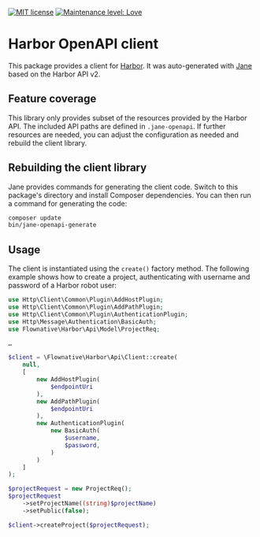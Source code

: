 [![MIT license](http://img.shields.io/badge/license-MIT-brightgreen.svg)](http://opensource.org/licenses/MIT)
[![Maintenance level: Love](https://img.shields.io/badge/maintenance-%E2%99%A1%E2%99%A1%E2%99%A1-ff69b4.svg)](https://www.flownative.com/en/products/open-source.html)

# Harbor OpenAPI client

This package provides a client for [Harbor](https://goharbor.io/). It was 
auto-generated with [Jane](https://github.com/janephp/janephp) based on the 
Harbor API v2. 

## Feature coverage

This library only provides subset of the resources provided by the Harbor 
API. The included API paths are defined in `.jane-openapi`. If further 
resources are needed, you can adjust the configuration as needed and rebuild 
the client library.

## Rebuilding the client library

Jane provides commands for generating the client code. Switch to this 
package's directory and install Composer dependencies. You can then run a 
command for generating the code: 

```bash
composer update
bin/jane-openapi-generate
```

## Usage

The client is instantiated using the `create()` factory method. The 
following example shows how to create a project, authenticating with 
username and password of a Harbor robot user: 

```php
use Http\Client\Common\Plugin\AddHostPlugin;
use Http\Client\Common\Plugin\AddPathPlugin;
use Http\Client\Common\Plugin\AuthenticationPlugin;
use Http\Message\Authentication\BasicAuth;
use Flownative\Harbor\Api\Model\ProjectReq;

…

$client = \Flownative\Harbor\Api\Client::create(
    null,
    [
        new AddHostPlugin(
            $endpointUri
        ),
        new AddPathPlugin(
            $endpointUri
        ),
        new AuthenticationPlugin(
            new BasicAuth(
                $username,
                $password,
            )
        )
    ]
);

$projectRequest = new ProjectReq();
$projectRequest
    ->setProjectName((string)$projectName)
    ->setPublic(false);

$client->createProject($projectRequest);
```
